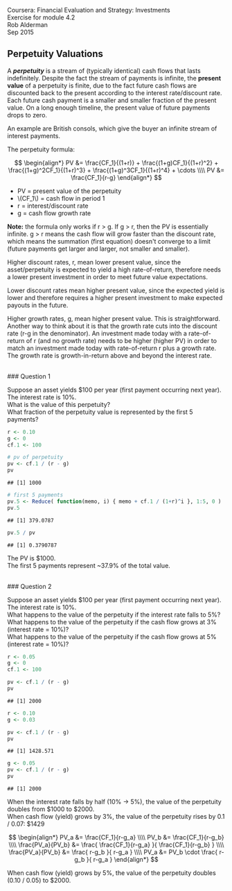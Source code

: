 Coursera: Financial Evaluation and Strategy: Investments  
Exercise for module 4.2  
Rob Alderman   
Sep 2015


## Perpetuity Valuations

A ***perpetuity*** is a stream of (typically identical) cash flows that lasts indefinitely.
Despite the fact the stream of payments is infinite, the **present value** of a perpetuity
is finite, due to the fact future cash flows are discounted back to the present according
to the interest rate/discount rate.  Each future cash payment is a smaller and smaller fraction
of the present value.  On a long enough timeline, the present value of future payments drops to zero.

An example are British consols, which give the buyer an infinite stream of interest payments.

The perpetuity formula:

$$
\begin{align*}
PV &= \frac{CF_1}{(1+r)} + \frac{(1+g)CF_1}{(1+r)^2} + \frac{(1+g)^2CF_1}{(1+r)^3} + \frac{(1+g)^3CF_1}{(1+r)^4} + \cdots
\\\\
PV &= \frac{CF_1}{r-g}
\end{align*}
$$

<ul>
<li>PV = present value of the perpetuity</li>
<li>\(CF_1\) = cash flow in period 1</li>
<li>r = interest/discount rate </li>
<li>g = cash flow growth rate</li>
</ul>

**Note:** the formula only works if r > g.  If g > r, then the PV is essentially infinite.  g > r
means the cash flow will grow faster than the discount rate, which means the summation (first equation)
doesn't converge to a limit (future payments get larger and larger, not smaller and smaller).

Higher discount rates, r, mean lower present value, since the asset/perpetuity is expected to yield a high
rate-of-return, therefore needs a lower present investment in order to meet future value expectations.  

Lower discount rates mean higher present value, since the expected yield is lower and therefore requires a
higher present investment to make expected payouts in the future.

Higher growth rates, g, mean higher present value.  This is straightforward.  Another way to think about
it is that the growth rate cuts into the discount rate (r-g in the denominator).  An investment made
today with a rate-of-return of r (and no growth rate) needs to be higher (higher PV) in order to match an investment
made today with rate-of-return r plus a growth rate.  The growth rate is growth-in-return above and beyond
the interest rate.



<br />
### Question 1

Suppose an asset yields $100 per year (first payment occurring next year).  
The interest rate is 10%.  
What is the value of this perpetuity?  
What fraction of the perpetuity value is represented by the first 5 payments?  



```r
r <- 0.10
g <- 0
cf.1 <- 100

# pv of perpetuity
pv <- cf.1 / (r - g)
pv
```

```
## [1] 1000
```

```r
# first 5 payments
pv.5 <- Reduce( function(memo, i) { memo + cf.1 / (1+r)^i }, 1:5, 0 )
pv.5
```

```
## [1] 379.0787
```

```r
pv.5 / pv
```

```
## [1] 0.3790787
```

The PV is $1000.  
The first 5 payments represent ~37.9% of the total value.


<br />
### Question 2

Suppose an asset yields $100 per year (first payment occurring next year).  
The interest rate is 10%.  
What happens to the value of the perpetuity if the interest rate falls to 5%?  
What happens to the value of the perpetuity if the cash flow grows at 3% (interest rate = 10%)?  
What happens to the value of the perpetuity if the cash flow grows at 5% (interest rate = 10%)?  


```r
r <- 0.05
g <- 0
cf.1 <- 100

pv <- cf.1 / (r - g)
pv
```

```
## [1] 2000
```

```r
r <- 0.10
g <- 0.03

pv <- cf.1 / (r - g)
pv
```

```
## [1] 1428.571
```

```r
g <- 0.05
pv <- cf.1 / (r - g)
pv
```

```
## [1] 2000
```

When the interest rate falls by half (10% -> 5%), the value of the perpetuity doubles from $1000 to $2000.   
When cash flow (yield) grows by 3%, the value of the perpetuity rises by 0.1 / 0.07: $1429

$$
\begin{align*}
PV_a &= \frac{CF_1}{r-g_a}
\\\\
PV_b &= \frac{CF_1}{r-g_b}
\\\\
\frac{PV_a}{PV_b} &= \frac{ \frac{CF_1}{r-g_a} }{ \frac{CF_1}{r-g_b} }
\\\\
\frac{PV_a}{PV_b} &= \frac{ r-g_b }{ r-g_a }
\\\\
PV_a &= PV_b \cdot \frac{ r-g_b }{ r-g_a }
\end{align*}
$$


When cash flow (yield) grows by 5%, the value of the perpetuity doubles (0.10 / 0.05) to $2000.



